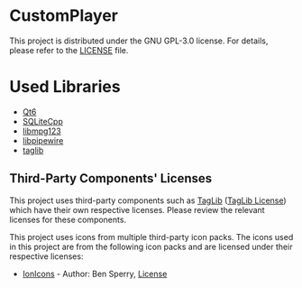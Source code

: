 # CustomPlayer
This project is distributed under the GNU GPL-3.0 license.
For details, please refer to the [LICENSE](./LICENSE) file.

# Used Libraries
- [Qt6](https://github.com/qt/qtbase)
- [SQLiteCpp](https://github.com/SRombauts/SQLiteCpp)
- [libmpg123](https://github.com/gypified/libmpg123)
- [libpipewire](https://pipewire.org/)
- [taglib](https://github.com/taglib/taglib)

## Third-Party Components' Licenses
This project uses third-party components such as [TagLib](https://github.com/taglib/taglib) ([TagLib License](./TAGLIB_LICENSE)) which have their own respective licenses.
Please review the relevant licenses for these components.

This project uses icons from multiple third-party icon packs. The icons used in this project are from the following icon packs and are licensed under their respective licenses:
- [IonIcons](https://icon-sets.iconify.design/ion/) - Author: Ben Sperry, [License](./IonIcons_LICENSE)
